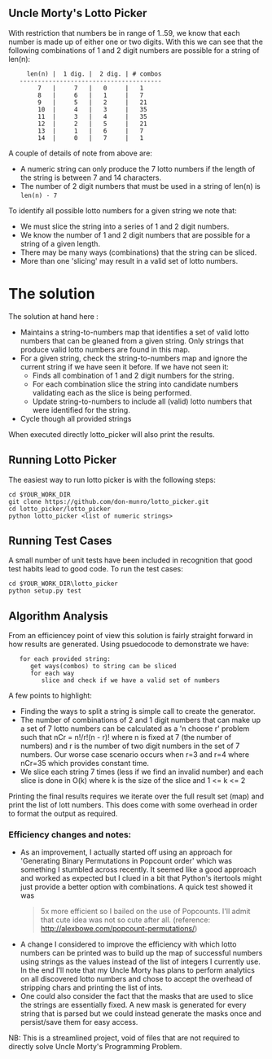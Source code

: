 ## Uncle Morty's Lotto Picker


With restriction that numbers be in range of 1..59,  we know that each number is made up of either one or two digits.
With this we can see that the following combinations of 1 and 2 digit numbers are possible for a string of len(n):

```
     len(n) |  1 dig. |  2 dig. | # combos
   ---------------------------------------
        7   |     7   |   0     |   1
        8   |     6   |   1     |   7
        9   |     5   |   2     |   21
        10  |     4   |   3     |   35
        11  |     3   |   4     |   35
        12  |     2   |   5     |   21
        13  |     1   |   6     |   7
        14  |     0   |   7     |   1

```

A couple of details of note from above are:
* A numeric string can only produce the 7 lotto numbers if the length of the string is between 7 and 14 characters.
* The number of 2 digit numbers that must be used in a string of len(n) is `len(n) - 7`

To identify all possible lotto numbers for a given string we note that:
* We must slice the string into a series of 1 and 2 digit numbers.
* We know the number of 1 and 2 digit numbers that are possible for a string of a given length.
* There may be many ways (combinations) that the string can be sliced.
* More than one 'slicing' may result in a valid set of lotto numbers.

# The solution

The solution at hand here :
* Maintains a string-to-numbers map that identifies a set of valid lotto numbers that can be gleaned from a
  given string.  Only strings that produce valid lotto numbers are found in this map.
* For a given string, check the string-to-numbers map and ignore the current string if we have seen it before. If
  we have not seen it:
    * Finds all combination of 1 and 2 digit numbers for the string.
    * For each combination slice the string into candidate numbers validating each as the slice is being performed.
    * Update string-to-numbers to include all (valid) lotto numbers that were identified for the string.
* Cycle though all provided strings

When executed directly lotto_picker will also print the results.

## Running Lotto Picker

The easiest way to run lotto picker is with the following steps:

```
cd $YOUR_WORK_DIR
git clone https://github.com/don-munro/lotto_picker.git
cd lotto_picker/lotto_picker
python lotto_picker <list of numeric strings>
```

## Running Test Cases
A small number of unit tests have been included in recognition that good test habits lead to good code.
To run the test cases:

```
cd $YOUR_WORK_DIR\lotto_picker
python setup.py test
```

## Algorithm Analysis

From an efficiencey point of view this solution is fairly straight forward in how results are generated.
Using psuedocode to demonstrate we have:

  ```
     for each provided string:
        get ways(combos) to string can be sliced
        for each way
           slice and check if we have a valid set of numbers
  ```

A few points to highlight:
* Finding the ways to split a string is simple call to create the generator.
* The number of combinations of 2 and 1 digit numbers that can make up a set of 7 lotto numbers can be calculated as a
  'n choose r' problem such that nCr = n!/r!(n - r)! where n is fixed at 7 (the number of numbers) and r is the number
  of two digit numbers in the set of 7 numbers. Our worse case scenario occurs when r=3 and r=4 where nCr=35 which
  provides constant time.
* We slice each string 7 times (less if we find an invalid number) and each slice is done in O(k) where k is the
  size of the slice and  1 <= k <= 2

Printing the final results requires we iterate over the full result set (map) and print the list of lott numbers.
This does come with some overhead in order to format the output as required.


### Efficiency changes and notes:
* As an improvement, I actually started off using an approach for 'Generating Binary Permutations in Popcount order'
  which was something I stumbled across recently. It seemed like a good approach and worked as expected but I clued
  in a bit that Python's itertools might just provide a better option with combinations.  A quick test showed it was
  > 5x more efficient so I bailed on the use of Popcounts. I'll admit that cute idea was not so cute after all.
  (reference: http://alexbowe.com/popcount-permutations/)
* A change I considered to improve the efficiency with which lotto numbers can be printed was to build up the map of
  successful numbers using strings as the values instead of the list of integers I currently use.  In the end I'll note
  that my Uncle Morty has plans to perform analytics on all discovered lotto numbers and chose to accept the overhead of
  stripping chars and printing the list of ints.
* One could also consider the fact that the masks that are used to slice the strings are essentially fixed. A new mask
  is generated for every string that is parsed but we could instead generate the masks once and persist/save them for
  easy access.

NB:  This is a streamlined project, void of files that are not required to directly solve
     Uncle Morty's Programming Problem.
